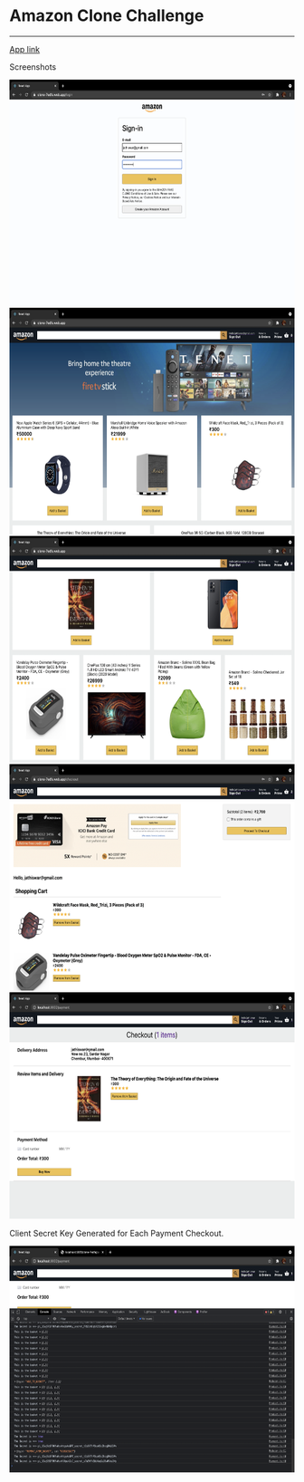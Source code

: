 <h1>Amazon Clone Challenge</h1>
<hr></hr>

<a href="https://clone-7edfa.web.app/login"> App link </a>


<p> Screenshots </p>
<img src="https://github.com/JATHISWAR/Amazon-Clone-Challenge-React/blob/final/Screenshot%202021-05-29%20at%203.25.37%20PM.png" width="600" height="400"/>
<img src="https://github.com/JATHISWAR/Amazon-Clone-Challenge-React/blob/final/Screenshot%202021-05-29%20at%203.24.32%20PM.png" width="600" height="400"/>
<img src="https://github.com/JATHISWAR/Amazon-Clone-Challenge-React/blob/final/Screenshot%202021-05-29%20at%203.25.07%20PM.png" width="600" height="400"/>
<img src="https://github.com/JATHISWAR/Amazon-Clone-Challenge-React/blob/final/Screenshot%202021-05-29%20at%203.26.07%20PM.png" width="600" height="400"/>
<img src="https://github.com/JATHISWAR/Amazon-Clone-Challenge-React/blob/final/Screenshot%202021-05-30%20at%2011.22.08%20AM.png" width="600" height="400"/>

Client Secret Key Generated for Each Payment Checkout.

<img src="https://github.com/JATHISWAR/Amazon-Clone-Challenge-React/blob/final/Screenshot%202021-05-30%20at%201.07.33%20PM.png" width="600" height="400"/>
